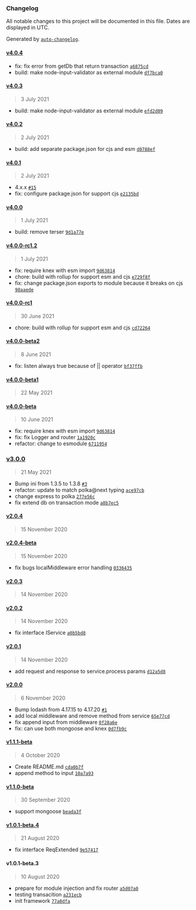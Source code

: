 ### Changelog

All notable changes to this project will be documented in this file. Dates are displayed in UTC.

Generated by [`auto-changelog`](https://github.com/CookPete/auto-changelog).

#### [v4.0.4](https://github.com/axmad386/napim/compare/v4.0.3...v4.0.4)

- fix: fix error from getDb that return transaction [`a6875cd`](https://github.com/axmad386/napim/commit/a6875cdb9f3fe4cf8b9ba766fde0cef9782de7a1)
- build: make node-input-validator as external module [`df7bca0`](https://github.com/axmad386/napim/commit/df7bca001b322a01d59888c44342b687653da67c)

#### [v4.0.3](https://github.com/axmad386/napim/compare/v4.0.2...v4.0.3)

> 3 July 2021

- build: make node-input-validator as external module [`efd2d09`](https://github.com/axmad386/napim/commit/efd2d09347cbe856ff02d9c1bd53e296ba2d7dd7)

#### [v4.0.2](https://github.com/axmad386/napim/compare/v4.0.1...v4.0.2)

> 2 July 2021

- build: add separate package.json for cjs and esm [`d0788ef`](https://github.com/axmad386/napim/commit/d0788efcaff73ad5d479086f70ca9eec4687bfa2)

#### [v4.0.1](https://github.com/axmad386/napim/compare/v4.0.0...v4.0.1)

> 2 July 2021

- 4.x.x [`#15`](https://github.com/axmad386/napim/pull/15)
- fix: configure package.json for support cjs [`e2135bd`](https://github.com/axmad386/napim/commit/e2135bd811b4f59f4bb85b7a4f1617d098730df5)

#### [v4.0.0](https://github.com/axmad386/napim/compare/v4.0.0-rc1.2...v4.0.0)

> 1 July 2021

- build: remove terser [`9d1a77e`](https://github.com/axmad386/napim/commit/9d1a77e05aa64e803055b887ca9b12b9d5e4298e)

#### [v4.0.0-rc1.2](https://github.com/axmad386/napim/compare/v4.0.0-rc1...v4.0.0-rc1.2)

> 1 July 2021

- fix: require knex with esm import [`9d63814`](https://github.com/axmad386/napim/commit/9d6381465734bec0d8fbc472208c3fde455bb053)
- chore: build with rollup for support esm and cjs [`e729f8f`](https://github.com/axmad386/napim/commit/e729f8f70b38d54f3c835eefeef0ffe112ba5952)
- fix: change package.json exports to module because it breaks on cjs [`98aaede`](https://github.com/axmad386/napim/commit/98aaeded25250ddbb0ac3617304787dac24d4242)

#### [v4.0.0-rc1](https://github.com/axmad386/napim/compare/v4.0.0-beta2...v4.0.0-rc1)

> 30 June 2021

- chore: build with rollup for support esm and cjs [`cd72264`](https://github.com/axmad386/napim/commit/cd72264877488854279e49be4fb9616f7f122603)

#### [v4.0.0-beta2](https://github.com/axmad386/napim/compare/v4.0.0-beta1...v4.0.0-beta2)

> 8 June 2021

- fix: listen always true because of || operator [`bf37ffb`](https://github.com/axmad386/napim/commit/bf37ffb7396704b12883c2e74767bf56937c7a12)

#### [v4.0.0-beta1](https://github.com/axmad386/napim/compare/v4.0.0-beta...v4.0.0-beta1)

> 22 May 2021

#### [v4.0.0-beta](https://github.com/axmad386/napim/compare/v3.0.0...v4.0.0-beta)

> 10 June 2021

- fix: require knex with esm import [`9d63814`](https://github.com/axmad386/napim/commit/9d6381465734bec0d8fbc472208c3fde455bb053)
- fix: fix Logger and router [`1a1920c`](https://github.com/axmad386/napim/commit/1a1920cb54add6ebb054ae5fc37dba23bc9b95b5)
- refactor: change to esmodule [`6711954`](https://github.com/axmad386/napim/commit/67119540a85ce553e6d93a0648bc15c7daf305c3)

### [v3.0.0](https://github.com/axmad386/napim/compare/v2.0.4...v3.0.0)

> 21 May 2021

- Bump ini from 1.3.5 to 1.3.8 [`#3`](https://github.com/axmad386/napim/pull/3)
- refactor: update to match polka@next typing [`ace97cb`](https://github.com/axmad386/napim/commit/ace97cbb349662872cfda36a403c87eb7282b93e)
- change express to polka [`277e56c`](https://github.com/axmad386/napim/commit/277e56c048721f4d6d144859d3cb75475bcac21c)
- fix extend db on transaction mode [`a8b7ec5`](https://github.com/axmad386/napim/commit/a8b7ec532820c3b384fd332ea5512c56ba2308aa)

#### [v2.0.4](https://github.com/axmad386/napim/compare/v2.0.4-beta...v2.0.4)

> 15 November 2020

#### [v2.0.4-beta](https://github.com/axmad386/napim/compare/v2.0.3...v2.0.4-beta)

> 15 November 2020

- fix bugs localMiddleware error handling [`0336435`](https://github.com/axmad386/napim/commit/033643565c15cacb6eb8ff288d38b82037105fcb)

#### [v2.0.3](https://github.com/axmad386/napim/compare/v2.0.2...v2.0.3)

> 14 November 2020

#### [v2.0.2](https://github.com/axmad386/napim/compare/v2.0.1...v2.0.2)

> 14 November 2020

- fix interface IService [`a0b5bd8`](https://github.com/axmad386/napim/commit/a0b5bd803682cf4b9d6adfe39c937f78cd1ed641)

#### [v2.0.1](https://github.com/axmad386/napim/compare/v2.0.0...v2.0.1)

> 14 November 2020

- add request and response to service.process params [`d12a5d8`](https://github.com/axmad386/napim/commit/d12a5d875f38d66ae02b40cb3b4768ca56706efd)

#### [v2.0.0](https://github.com/axmad386/napim/compare/v1.1.1-beta...v2.0.0)

> 6 November 2020

- Bump lodash from 4.17.15 to 4.17.20 [`#1`](https://github.com/axmad386/napim/pull/1)
- add local middleware and remove method from service [`65e77cd`](https://github.com/axmad386/napim/commit/65e77cdbb311608c7fe2fb258cc637c0f1b90260)
- fix append input from middleware [`0f28a6e`](https://github.com/axmad386/napim/commit/0f28a6eb133e99a2f8bac06dbca4cb4eb76cca4f)
- fix: can use both mongoose and knex [`0d7fb9c`](https://github.com/axmad386/napim/commit/0d7fb9c2945c6c93edd2e9b63a22f1922f8aa6fd)

#### [v1.1.1-beta](https://github.com/axmad386/napim/compare/v1.1.0-beta...v1.1.1-beta)

> 4 October 2020

- Create README.md [`cda0b7f`](https://github.com/axmad386/napim/commit/cda0b7f87501cb889d962d6afd15697b2336fc1c)
- append method to input [`10a7a93`](https://github.com/axmad386/napim/commit/10a7a93c25fcf970816c763ff1f0029cf7cf5b0c)

#### [v1.1.0-beta](https://github.com/axmad386/napim/compare/v1.0.1-beta.4...v1.1.0-beta)

> 30 September 2020

- support mongoose [`beada3f`](https://github.com/axmad386/napim/commit/beada3fdc16b8597fd03d410938a5e09a9be07eb)

#### [v1.0.1-beta.4](https://github.com/axmad386/napim/compare/v1.0.1-beta.3...v1.0.1-beta.4)

> 21 August 2020

- fix interface ReqExtended [`9e57417`](https://github.com/axmad386/napim/commit/9e57417d96d7bd1c171fa0e350a1393c7c28a2bb)

#### v1.0.1-beta.3

> 10 August 2020

- prepare for module injection and fix router [`a5d07a0`](https://github.com/axmad386/napim/commit/a5d07a00990d68cca17228ef9b803af04b9b51d9)
- testing transacition [`a231ecb`](https://github.com/axmad386/napim/commit/a231ecb7b63bf0c1e890f1739b750959952ba5ec)
- init framework [`77a8dfa`](https://github.com/axmad386/napim/commit/77a8dfaae8a8dcfa6607740aec9114a33b0926c2)
